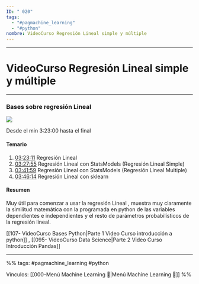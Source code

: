 ```yaml
---
ID: " 020"
tags:
  - "#pagmachine_learning"
  - "#python"
nombre: VideoCurso Regresión Lineal simple y múltiple
---
```

___
# VideoCurso Regresión Lineal simple y múltiple
___
### Bases sobre regresión Lineal
![](https://youtu.be/zAIWnwqHGok?si=NtcXwpsTMWp_XuUT&t=12195)

Desde el min 3:23:00 hasta el final

#### Temario
1. [03:23:11](https://www.youtube.com/watch?v=zAIWnwqHGok&list=PLon--J7mANNUxxmZJl91L48lKU6ze-ldG&index=1&t=12191s) Regresión Lineal
2. [03:27:55](https://www.youtube.com/watch?v=zAIWnwqHGok&list=PLon--J7mANNUxxmZJl91L48lKU6ze-ldG&index=1&t=12475s) Regresión Lineal con StatsModels (Regresión Lineal Simple)
3. [03:41:59](https://www.youtube.com/watch?v=zAIWnwqHGok&list=PLon--J7mANNUxxmZJl91L48lKU6ze-ldG&index=1&t=13319s) Regresión Lineal con StatsModels (Regresión Lineal Multiple)
4. [03:46:14](https://www.youtube.com/watch?v=zAIWnwqHGok&list=PLon--J7mANNUxxmZJl91L48lKU6ze-ldG&index=1&t=13574s) Regresión Lineal con sklearn


#### Resumen 
Muy útil para comenzar a usar la regresión Lineal , muestra muy claramente la similitud matemática con la programada en python de las variables dependientes e independientes y el resto de parámetros probabilísticos de la regresión lineal.

[[107- VideoCurso Bases Python|Parte 1 Video Curso introducción a python]] , [[095- VideoCurso Data Science|Parte 2 Video Curso Introducción Pandas]]
___

%%
tags: #pagmachine_learning #python   

Vínculos: [[000-Menú Machine Learning 📃|Menú Machine Learning 📃]] 
%%